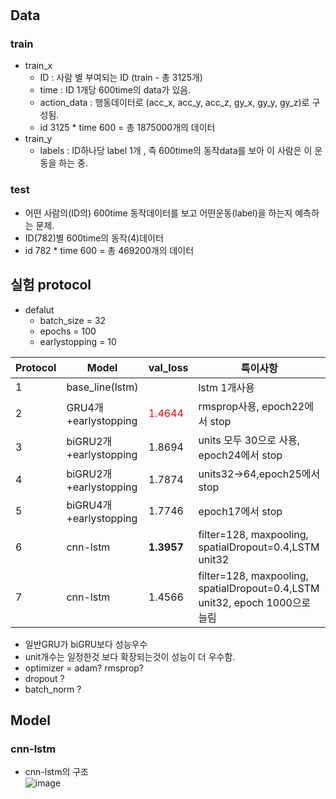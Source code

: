 # 
## Data
### train
- train_x
  - ID : 사람 별 부여되는 ID (train - 총 3125개)
  - time : ID 1개당 600time의 data가 있음.
  - action_data : 행동데이터로 (acc_x, acc_y, acc_z, gy_x, gy_y, gy_z)로 구성됨.
  - id 3125 * time 600 = 총 1875000개의 데이터
- train_y
  - labels : ID하나당 label 1개 , 즉 600time의 동작data를 보아 이 사람은 이 운동을 하는 중.
### test
- 어떤 사람의(ID의) 600time 동작데이터를 보고 어떤운동(label)을 하는지 예측하는 문제.
- ID(782)별 600time의 동작(4)데이터
- id 782 * time 600 = 총 469200개의 데이터

## 실험 protocol
- defalut
  - batch_size = 32
  - epochs = 100
  - earlystopping = 10
  
|Protocol|Model|val_loss|특이사항|
|---|---|---|---|
|1|base_line(lstm)||lstm 1개사용|
|2|GRU4개+earlystopping|<span style="color:red">1.4644</span>|rmsprop사용, epoch22에서 stop|
|3|biGRU2개+earlystopping|1.8694|units 모두 30으로 사용, epoch24에서 stop|
|4|biGRU2개+earlystopping|1.7874|units32->64,epoch25에서 stop| 
|5|biGRU4개+earlystopping|1.7746|epoch17에서 stop|
|6|cnn-lstm|**1.3957**|filter=128, maxpooling, spatialDropout=0.4,LSTM unit32|
|7|cnn-lstm|1.4566|filter=128, maxpooling, spatialDropout=0.4,LSTM unit32, epoch 1000으로 늘림|

- 일반GRU가 biGRU보다 성능우수
- unit개수는 일정한것 보다 확장되는것이 성능이 더 우수함.
- optimizer = adam? rmsprop?
- dropout ?
- batch_norm ?



## Model
### cnn-lstm
- cnn-lstm의 구조\
![image](https://user-images.githubusercontent.com/70633080/108026447-b414b680-706b-11eb-9e99-d9612c719fb5.png)
